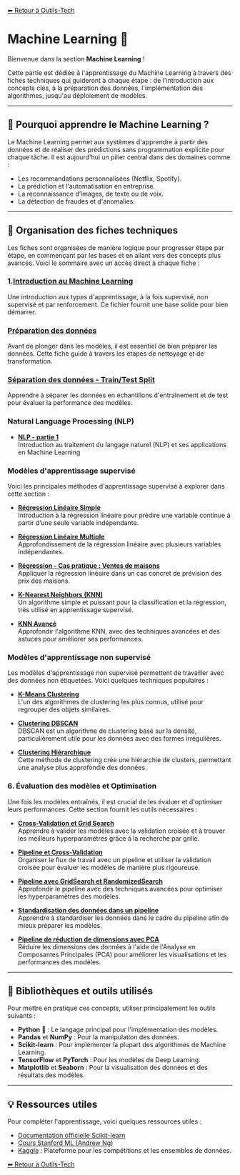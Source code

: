 [⬅ Retour à Outils-Tech](../README.md)

# Machine Learning 🤖

Bienvenue dans la section **Machine Learning** !

Cette partie est dédiée à l'apprentissage du Machine Learning à travers des fiches techniques qui guideront à chaque étape : de l'introduction aux concepts clés, à la préparation des données, l'implémentation des algorithmes, jusqu'au déploiement de modèles.

---

## 🌟 Pourquoi apprendre le Machine Learning ?

Le Machine Learning permet aux systèmes d'apprendre à partir des données et de réaliser des prédictions sans programmation explicite pour chaque tâche. Il est aujourd'hui un pilier central dans des domaines comme :  
- Les recommandations personnalisées (Netflix, Spotify).  
- La prédiction et l'automatisation en entreprise.  
- La reconnaissance d’images, de texte ou de voix.  
- La détection de fraudes et d'anomalies.

---

## 📂 Organisation des fiches techniques

Les fiches sont organisées de manière logique pour progresser étape par étape, en commençant par les bases et en allant vers des concepts plus avancés. Voici le sommaire avec un accès direct à chaque fiche :

### 1.**[Introduction au Machine Learning](./data/intro_machine_learning.md)**  
   Une introduction aux types d'apprentissage, à la fois supervisé, non supervisé et par renforcement. Ce fichier fournit une base solide pour bien démarrer.

### **[Préparation des données](./data/preparation_donnees.md)**  
   Avant de plonger dans les modèles, il est essentiel de bien préparer les données. Cette fiche guide à travers les étapes de nettoyage et de transformation.

### **[Séparation des données - Train/Test Split](./data/train_test_split.md)**  
   Apprendre à séparer les données en échantillons d'entraînement et de test pour évaluer la performance des modèles.

### **Natural Language Processing (NLP)**

- **[NLP - partie 1](./data/intro_nlp.md)**  
   Introduction au traitement du langage naturel (NLP) et ses applications en Machine Learning

### **Modèles d'apprentissage supervisé**

Voici les principales méthodes d'apprentissage supervisé à explorer dans cette section :

- **[Régression Linéaire Simple](./data/regression_lineaire_simple.md)**  
  Introduction à la régression linéaire pour prédire une variable continue à partir d’une seule variable indépendante.

- **[Régression Linéaire Multiple](./data/regression_lineaire_multiple.md)**  
  Approfondissement de la régression linéaire avec plusieurs variables indépendantes.

- **[Régression - Cas pratique : Ventes de maisons](./data/regression_cas_pratique_ventes_maisons.md)**  
  Appliquer la régression linéaire dans un cas concret de prévision des prix des maisons.

- **[K-Nearest Neighbors (KNN)](./data/knn.md)**  
  Un algorithme simple et puissant pour la classification et la régression, très utilisé en apprentissage supervisé.

- **[KNN Avancé](./data/knn_avance.md)**  
  Approfondir l'algorithme KNN, avec des techniques avancées et des astuces pour améliorer ses performances.

### **Modèles d'apprentissage non supervisé**

Les modèles d'apprentissage non supervisé permettent de travailler avec des données non étiquetées. Voici quelques techniques populaires :

- **[K-Means Clustering](./data/kmeans_clustering.md)**  
  L'un des algorithmes de clustering les plus connus, utilisé pour regrouper des objets similaires.

- **[Clustering DBSCAN](./data/clustering_dbscan.md)**  
  DBSCAN est un algorithme de clustering basé sur la densité, particulièrement utile pour les données avec des formes irrégulières.

- **[Clustering Hiérarchique](./data/clustering_hierarchique.md)**  
  Cette méthode de clustering crée une hiérarchie de clusters, permettant une analyse plus approfondie des données.

### 6. **Évaluation des modèles et Optimisation**

Une fois les modèles entraînés, il est crucial de les évaluer et d'optimiser leurs performances. Cette section fournit les outils nécessaires :

- **[Cross-Validation et Grid Search](./data/cross_validation_grid_search.md)**  
  Apprendre à valider les modèles avec la validation croisée et à trouver les meilleurs hyperparamètres grâce à la recherche par grille.

- **[Pipeline et Cross-Validation](./data/pipeline_cross_validation.md)**  
  Organiser le flux de travail avec un pipeline et utiliser la validation croisée pour évaluer les modèles de manière plus rigoureuse.

- **[Pipeline avec GridSearch et RandomizedSearch](./data/pipeline_gridsearch_randomized.md)**  
  Approfondir le pipeline avec des techniques avancées pour optimiser les hyperparamètres des modèles.

- **[Standardisation des données dans un pipeline](./data/pipeline_standardiser.md)**  
  Apprendre à standardiser les données dans le cadre du pipeline afin de mieux préparer les modèles.

- **[Pipeline de réduction de dimensions avec PCA](./data/pipeline_pca.md)**  
  Réduire les dimensions des données à l'aide de l'Analyse en Composantes Principales (PCA) pour améliorer les visualisations et les performances des modèles.

---

## 🔧 Bibliothèques et outils utilisés

Pour mettre en pratique ces concepts, utiliser principalement les outils suivants :

- **Python** 🐍 : Le langage principal pour l'implémentation des modèles.
- **Pandas** et **NumPy** : Pour la manipulation des données.
- **Scikit-learn** : Pour implémenter la plupart des algorithmes de Machine Learning.
- **TensorFlow** et **PyTorch** : Pour les modèles de Deep Learning.
- **Matplotlib** et **Seaborn** : Pour la visualisation des données et des résultats des modèles.

---

## 💡 Ressources utiles

Pour compléter l'apprentissage, voici quelques ressources utiles :

- [Documentation officielle Scikit-learn](https://scikit-learn.org/stable/)  
- [Cours Stanford ML (Andrew Ng)](https://www.coursera.org/learn/machine-learning)  
- [Kaggle](https://www.kaggle.com/) : Plateforme pour les compétitions et les ensembles de données.


[⬅ Retour à Outils-Tech](../README.md)
